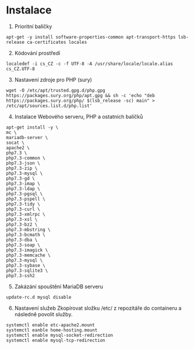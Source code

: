 # Instalace
1. Prioritní balíčky
```
apt-get -y install software-properties-common apt-transport-https lsb-release ca-certificates locales
```

2. Kódování prostředí
```
localedef -i cs_CZ -c -f UTF-8 -A /usr/share/locale/locale.alias cs_CZ.UTF-8
```

3. Nastavení zdroje pro PHP (sury)
```
wget -O /etc/apt/trusted.gpg.d/php.gpg https://packages.sury.org/php/apt.gpg && sh -c 'echo "deb https://packages.sury.org/php/ $(lsb_release -sc) main" > /etc/apt/sources.list.d/php.list'
```

4. Instalace Webového serveru, PHP a ostatních balíčků
```
apt-get install -y \
mc \
mariadb-server \
socat \
apache2 \
php7.3 \
php7.3-common \
php7.3-json \
php7.3-zip \
php7.3-mysql \
php7.3-gd \
php7.3-imap \
php7.3-ldap \
php7.3-pgsql \
php7.3-pspell \
php7.3-tidy \
php7.3-curl \
php7.3-xmlrpc \
php7.3-xsl \
php7.3-bz2 \
php7.3-mbstring \
php7.3-bcmath \
php7.3-dba \
php7.3-soap \
php7.3-imagick \
php7.3-memcache \
php7.3-mysql \
php7.3-sybase \
php7.3-sqlite3 \
php7.3-ssh2
```

5. Zakázání spouštění MariaDB serveru
```
update-rc.d mysql disable
```

6. Nastavení služeb
Zkopírovat složku /etc/ z repozitáře do containeru a následně povolit služby.
```
systemctl enable etc-apache2.mount
systemctl eanble home-hosting.mount
systemctl enable mysql-socket-redirection
systemctl enable mysql-tcp-redirection
```

